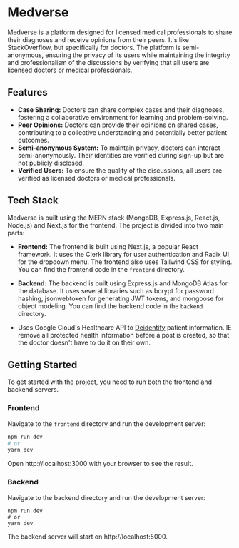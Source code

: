 # Medverse

Medverse is a platform designed for licensed medical professionals to share their diagnoses and receive opinions from their peers. It's like StackOverflow, but specifically for doctors. The platform is semi-anonymous, ensuring the privacy of its users while maintaining the integrity and professionalism of the discussions by verifying that all users are licensed doctors or medical professionals.

## Features

- **Case Sharing:** Doctors can share complex cases and their diagnoses, fostering a collaborative environment for learning and problem-solving.
- **Peer Opinions:** Doctors can provide their opinions on shared cases, contributing to a collective understanding and potentially better patient outcomes.
- **Semi-anonymous System:** To maintain privacy, doctors can interact semi-anonymously. Their identities are verified during sign-up but are not publicly disclosed.
- **Verified Users:** To ensure the quality of the discussions, all users are verified as licensed doctors or medical professionals.

## Tech Stack

Medverse is built using the MERN stack (MongoDB, Express.js, React.js, Node.js) and Next.js for the frontend. The project is divided into two main parts:

- **Frontend:** The frontend is built using Next.js, a popular React framework. It uses the Clerk library for user authentication and Radix UI for the dropdown menu. The frontend also uses Tailwind CSS for styling. You can find the frontend code in the `frontend` directory.

- **Backend:** The backend is built using Express.js and MongoDB Atlas for the database. It uses several libraries such as bcrypt for password hashing, jsonwebtoken for generating JWT tokens, and mongoose for object modeling. You can find the backend code in the `backend` directory.
- Uses Google Cloud's Healthcare API to [Deidentify](https://cloud.google.com/healthcare-api/docs/how-tos/deidentify) patient information. IE remove all protected health information before a post is created, so that the doctor doesn't have to do it on their own.

## Getting Started

To get started with the project, you need to run both the frontend and backend servers.

### Frontend

Navigate to the `frontend` directory and run the development server:

```bash
npm run dev
# or
yarn dev
```
Open http://localhost:3000 with your browser to see the result.

### Backend

Navigate to the backend directory and run the development server:

```
npm run dev
# or
yarn dev
```
The backend server will start on http://localhost:5000.


